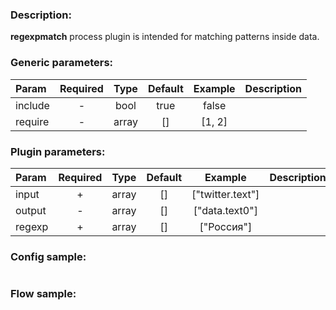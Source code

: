 ### Description:

**regexpmatch** process plugin is intended for matching patterns inside data.


### Generic parameters:

| Param   | Required | Type  | Default | Example | Description |
|:--------|:--------:|:-----:|:-------:|:-------:|:------------|
| include |    -     | bool  |  true   |  false  |             |
| require |    -     | array |   []    | [1, 2]  |             |


### Plugin parameters:

| Param  | Required | Type  | Default |     Example      | Description |
|:-------|:--------:|:-----:|:-------:|:----------------:|:------------|
| input  |    +     | array |   []    | ["twitter.text"] |             |
| output |    -     | array |   []    |  ["data.text0"]  |             |
| regexp |    +     | array |   []    |    ["Россия"]    |             |

### Config sample:

```toml

```

### Flow sample:

```yaml
```
